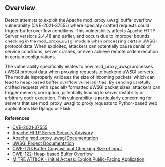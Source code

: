 ## Overview

Detect attempts to exploit the Apache mod_proxy_uwsgi buffer overflow vulnerability (CVE-2021-37555) where specially crafted requests could trigger buffer overflow conditions. This vulnerability affects Apache HTTP Server versions 2.4.48 and earlier, and occurs due to improper bounds checking in the mod_proxy_uwsgi module when processing certain uWSGI protocol data. When exploited, attackers can potentially cause denial of service conditions, server crashes, or even achieve remote code execution in certain configurations.

The vulnerability specifically relates to how mod_proxy_uwsgi processes uWSGI protocol data when proxying requests to backend uWSGI servers. The module improperly validates the size of incoming packets, which can lead to heap-based buffer overflow vulnerabilities. By sending carefully crafted requests with specially formatted uWSGI packet sizes, attackers can trigger memory corruption, potentially leading to server instability or arbitrary code execution. This vulnerability is particularly concerning for servers that use mod_proxy_uwsgi to proxy requests to Python-based web applications like Django or Flask.

**References**:
- [CVE-2021-37555](https://cve.mitre.org/cgi-bin/cvename.cgi?name=CVE-2021-37555)
- [Apache HTTP Server Security Advisory](https://httpd.apache.org/security/vulnerabilities_24.html)
- [Apache mod_proxy_uwsgi Documentation](https://httpd.apache.org/docs/current/mod/mod_proxy_uwsgi.html)
- [uWSGI Project Documentation](https://uwsgi-docs.readthedocs.io/en/latest/)
- [CWE-120: Buffer Copy without Checking Size of Input](https://cwe.mitre.org/data/definitions/120.html)
- [CWE-122: Heap-based Buffer Overflow](https://cwe.mitre.org/data/definitions/122.html)
- [MITRE ATT&CK - Initial Access: Exploit Public-Facing Application](https://attack.mitre.org/techniques/T1190/) 
